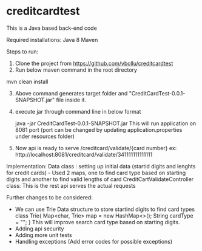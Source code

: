 # creditcardtest

This is a Java based back-end code

Required installations:
 Java 8
 Maven

Steps to run:

1. Clone the project from https://github.com/vbollu/creditcardtest
2. Run below maven command in the root directory

  mvn clean install
  
3. Above command generates target folder and "CreditCardTest-0.0.1-SNAPSHOT.jar" file inside it. 
4. execute jar through command line in below format
   
   java -jar CreditCardTest-0.0.1-SNAPSHOT.jar
   This will run application on 8081 port (port can be changed by updating application.properties under resources folder) 
5. Now api is ready to serve /creditcard/validate/{card number}
      ex: http://localhost:8081/creditcard/validate/341111111111111

Implementation: 
 Data class : setting up initial data  (startid digits and lenghts for credit cards)
            - Used 2 maps, one to find card type based on starting digits and another to find valid lengths of card
 CreditCartValidateController class: This is the rest api serves the actual requests
   

Further changes to be considered:
- We can use Trie Data structure to store startind digits to find card types
     class Trie{
        Map<char, Trie> map =  new HashMap<>();
        String cardType = "";
     }
     This will improve search card type based on starting digits.
- Adding api security
- Adding more unit tests
- Handling exceptions  (Add error codes for possible exceptions)
